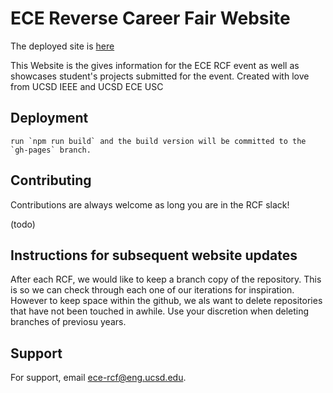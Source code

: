 # ECE Reverse Career Fair Website
The deployed site is [here](http://ecercf.live/)

This Website is the gives information for the ECE RCF event as well as showcases student's projects submitted for the event.
Created with love from UCSD IEEE and UCSD ECE USC

## Deployment
    run `npm run build` and the build version will be committed to the `gh-pages` branch.
## Contributing
Contributions are always welcome as long you are in the RCF slack!

(todo)

  
## Instructions for subsequent website updates

After each RCF, we would like to keep a branch copy of the repository. This is so we can check through each one of our iterations for inspiration.
However to keep space within the github, we als want to delete repositories that have not been touched in awhile. Use your discretion when deleting branches of previosu years.

  
## Support

For support, email [ece-rcf@eng.ucsd.edu](mailto:ece-rcf@eng.ucsd.edu).
